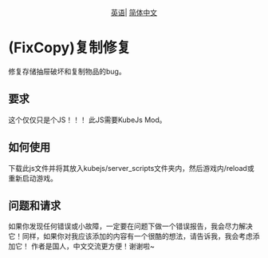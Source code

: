 <p align="center">
  <a href="README.md">英语</a>|
  <a href="READMEZH.md">简体中文</a>
</p>



# (FixCopy)复制修复

修复存储抽屉破坏和复制物品的bug。

## 要求
这个仅仅只是个JS！！！
此JS需要KubeJs Mod。

## 如何使用

下载此js文件并将其放入kubejs/server_scripts文件夹内，然后游戏内/reload或重新启动游戏。

## 问题和请求

如果你发现任何错误或小故障，一定要在问题下做一个错误报告，我会尽力解决它！同样，如果你对我应该添加的内容有一个很酷的想法，请告诉我，我会考虑添加它！ 作者是国人，中文交流更方便！谢谢啦~

